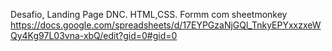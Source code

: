 Desafio, Landing Page DNC. HTML,CSS. Formm com sheetmonkey  https://docs.google.com/spreadsheets/d/17EYPGzaNjGQl_TnkyEPYxxzxeWQy4Kg97L03vna-xbQ/edit?gid=0#gid=0
